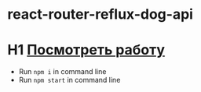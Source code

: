 # react-router-reflux-dog-api
# H1 [Посмотреть работу](https://sburnt-dog-api.netlify.com/)

- Run `npm i` in command line
- Run `npm start` in command line
